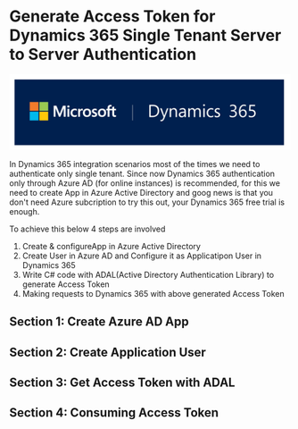 # Generate Access Token for Dynamics 365 Single Tenant Server to Server Authentication

![Generate Access Token for Dynamics 365 Single Tenant Server to Server Authentication](assets/microsoft-dynamics-365-banner.jpg)

In Dynamics 365 integration scenarios most of the times we need to authenticate only single tenant. Since now Dynamics 365 authentication only through Azure AD (for online instances) is recommended, for this we need to create App in Azure Active Directory and goog news is that you don't need Azure subcription to try this out, your Dynamics 365 free trial is enough.

To achieve this below 4 steps are involved

1. Create & configureApp in Azure Active Directory
2. Create User in Azure AD and Configure it as Applicatipon User in Dynamics 365
3. Write C# code with ADAL(Active Directory Authentication Library) to generate Access Token
4. Making requests to Dynamics 365 with above generated Access Token

## Section 1: Create Azure AD App

## Section 2: Create Application User

## Section 3: Get Access Token with ADAL

## Section 4: Consuming Access Token